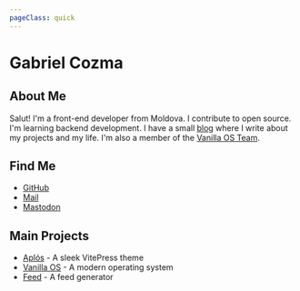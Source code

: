 ```yaml
---
pageClass: quick
---
```


# Gabriel Cozma

## About Me

<div id="q-about">

Salut! I'm a front-end developer from Moldova. I contribute to open source. I'm learning backend development. I have a small [blog](/blog) where I write about my projects and my life. I'm also a member of the [Vanilla OS Team](https://vanillaos.org/team).

</div>

## Find Me

<div id="q-find">

- [GitHub](https://github.com/GabsEdits)
- [Mail](mailto:me@gxbs.dev)
- [Mastodon](https://vmst.io/@gabs)

</div>

## Main Projects

<div id="q-projects">

- [Aplós](https://aplos.gxbs.me) - A sleek VitePress theme
- [Vanilla OS](https://vanillaos.org) - A modern operating system
- [Feed](https://jsr.io/@feed/feed) - A feed generator

</div>
